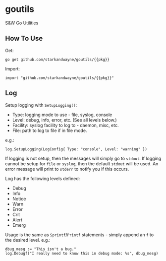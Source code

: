 # goutils
S&amp;W Go Utilities

## How To Use

Get:

```
go get github.com/starkandwayne/goutils/{{pkg}}
```

Import:

```
import "github.com/starkandwayne/goutils/{{pkg}}"
```

## Log

Setup logging with `SetupLogging()`:
 * Type: logging mode to use - file, syslog, console
 * Level: debug, info, error, etc. (See all levels below.)
 * Facility: syslog facility to log to - daemon, misc, etc.
 * File: path to log to file if in file mode.

e.g.:

```
log.SetupLogging(LogConfig{ Type: "console", Level: "warning" })
```

If logging is not setup, then the messages will simply go to `stdout`. If logging cannot be setup for `file` or `syslog`, then the default `stdout` will be used. An error message will print to `stderr` to notify you if this occurs.

Log has the following levels defined:

* Debug
* Info
* Notice
* Warn
* Error
* Crit
* Alert
* Emerg

Usage is the same as `Sprintf`/`Printf` statements - simply append an `f` to the desired level. e.g.:

```
dbug_mesg := "This isn't a bug."
log.Debugf("I really need to know this in debug mode: %s", dbug_mesg)
```
